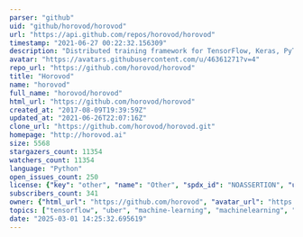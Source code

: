 ```yaml
---
parser: "github"
uid: "github/horovod/horovod"
url: "https://api.github.com/repos/horovod/horovod"
timestamp: "2021-06-27 00:22:32.156309"
description: "Distributed training framework for TensorFlow, Keras, PyTorch, and Apache MXNet."
avatar: "https://avatars.githubusercontent.com/u/46361271?v=4"
repo_url: "https://github.com/horovod/horovod"
title: "Horovod"
name: "horovod"
full_name: "horovod/horovod"
html_url: "https://github.com/horovod/horovod"
created_at: "2017-08-09T19:39:59Z"
updated_at: "2021-06-26T22:07:16Z"
clone_url: "https://github.com/horovod/horovod.git"
homepage: "http://horovod.ai"
size: 5568
stargazers_count: 11354
watchers_count: 11354
language: "Python"
open_issues_count: 250
license: {"key": "other", "name": "Other", "spdx_id": "NOASSERTION", "url": null, "node_id": "MDc6TGljZW5zZTA="}
subscribers_count: 341
owner: {"html_url": "https://github.com/horovod", "avatar_url": "https://avatars.githubusercontent.com/u/46361271?v=4", "login": "horovod", "type": "Organization"}
topics: ["tensorflow", "uber", "machine-learning", "machinelearning", "mpi", "baidu", "deep-learning", "deeplearning", "keras", "pytorch", "mxnet", "spark", "ray"]
date: "2025-03-01 14:25:32.695619"
---
```

